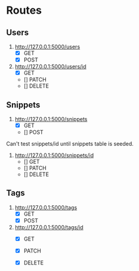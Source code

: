 # Routes 


## Users

1. http://127.0.0.1:5000/users
    - [x] GET
    - [x] POST

1. http://127.0.0.1:5000/users/id
    - [x] GET
    - [] PATCH
    - [] DELETE

## Snippets

1. http://127.0.0.1:5000/snippets
    - [x] GET
    - [] POST


Can't test snippets/id until snippets table is seeded. 
1. http://127.0.0.1:5000/snippets/id
    - [] GET
    - [] PATCH
    - [] DELETE

## Tags 

1. http://127.0.0.1:5000/tags
    - [x] GET
    - [x] POST

1. http://127.0.0.1:5000/tags/id
    - [x] GET
    - [x] PATCH
    - [x] DELETE

